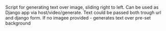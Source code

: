 Script for generating text over image, sliding right to left. Can be used as Django app via host/video/generate. Text could be passed both trough url and django form. If no imagee provided - generates text over pre-set background
